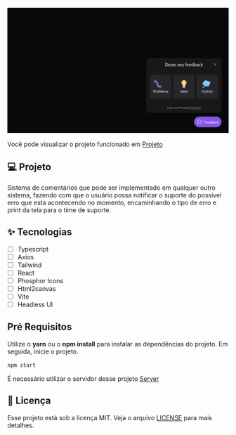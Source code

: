 ![cover](.github/screenshot.png?style=flat)

<p>Você pode visualizar o projeto funcionado em <a href="https://comment-pluging.vercel.app/">Projeto</a></p>

## 💻 Projeto

<p>Sistema de comentários que pode ser implementado em qualquer outro sistema, fazendo com que o usuário possa notificar o suporte do possível erro que esta acontecendo no momento, encaminhando o tipo de erro e print da tela para o time de suporte.</p>

## ✨ Tecnologias

-   [ ] Typescript
-   [ ] Axios
-   [ ] Tailwind
-   [ ] React
-   [ ] Phosphor Icons
-   [ ] Html2canvas
-   [ ] Vite
-   [ ] Headless UI

## Pré Requisitos

Utilize o **yarn** ou o **npm install** para instalar as dependências do projeto.
Em seguida, inicie o projeto.

```cl
npm start
```

É necessário utilizar o servidor desse projeto <a href="https://github.com/pcasemiro/server-comments-aplication">Server</a>

## 📄 Licença

Esse projeto está sob a licença MIT. Veja o arquivo [LICENSE](LICENSE.md) para mais detalhes.



